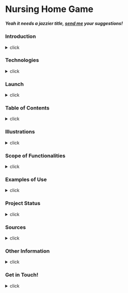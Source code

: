 <h1 id="title">
    Nursing Home Game
</h1>

##### Yeah it needs a jazzier title, <a href="https://twitter.com/Adrienne_es">send me</a> your suggestions!

<h3 id="intro">
    Introduction
</h3>
<details>
    <summary>
        click
    </summary>
Still under development (obviously).

This is a personal project by <a href="#contact">Adrienne</a> to refresh and further develop her understanding of Ruby. 
</details>

<h3 id="tech">Technologies</h3>
    <details>
    <summary>
        click
    </summary>
    Ruby 2.6.3
</details>

<h3 id="launch">
    Launch
</h3>
<details>
    <summary>
        click
    </summary>
TBD.
</details>

<h3 id="contents">
    Table of Contents
</h3>
<details>
    <summary>
        click
    </summary>
    <ul>
        <li>
            <a href="#title">
                Top of page
            </a>
        </li>
        <li>
            <a href="#intro">
                Introduction
            </a>
        </li>
        <li>
            <a href="#tech">
                Technologies
            </a>
        </li>
        <li>
            <a href="#launch">
                Launch
            </a>
        </li>
        <li>
            <a href="#illustrations">
                Illustrations
            </a>
        </li>
        <li>
            <a href="#functions">
                Scope of Functionalities
            </a>
        </li>
        <li>
            <a href="#use">
                Examples of Use
            </a>
        </li>
        <li>
            <a href="#status">
                Project Status
            </a>
        </li>
        <li>
            <a href="#sources">
                Sources
            </a>
        </li>
        <li>
            <a href="#other">
                Other Information
            </a>
        </li>
        <li>
            <a href="#contact">
                Get in Touch!
            </a>
        </li>
    </ul>
</details>

<h3 id="illustrations">
    Illustrations
</h3>
<details>
    <summary>
        click
    </summary>
    Under development.
</details>

<h3 id="functions">
    Scope of Functionalities
</h3>

<details>
    <summary>
        click
    </summary>
    Under development.
</details>

<h3 id="use">
    Examples of Use
</h3>

<details>
    <summary>
        click
    </summary>
    Under development.
</details>

<h3 id="status">
    Project Status
</h3>

<details>
    <summary>
        click
    </summary>
    Early days, still under development.
</details>

<h3 id="sources">
    Sources
</h3>

<details>
    <summary>
        click
    </summary>
    <ul>
        <li>
            README.md structure: <a href="https://bulldogjob.com/news/449-how-to-write-a-good-readme-for-your-github-project">
                article by Rita Łyczywek
            </a>
        </li>
    </ul>
</details>

<h3 id="other">
    Other Information
</h3>

<details>
    <summary>
        click
    </summary>
    Under development.
</details>

<h3 id="contact">
    Get in Touch!
</h3>

<details>
    <summary>
        click
    </summary>
    This project was developed by Adrienne, recent graduate of Coder Academy's coding boot-camp. Feel free to reach out!
    <ul>
        <li>
            <a href="https://www.linkedin.com/in/asmith-webdev/">
                LinkedIn
            </a>
        </li>
        <li>
            <a href="hhttps://github.com/aes89">
                GitHub
            </a>
        </li>
            <a href="https://twitter.com/Adrienne_es">
                Twitter
            </a>
        </li>
    </ul>
</details>
